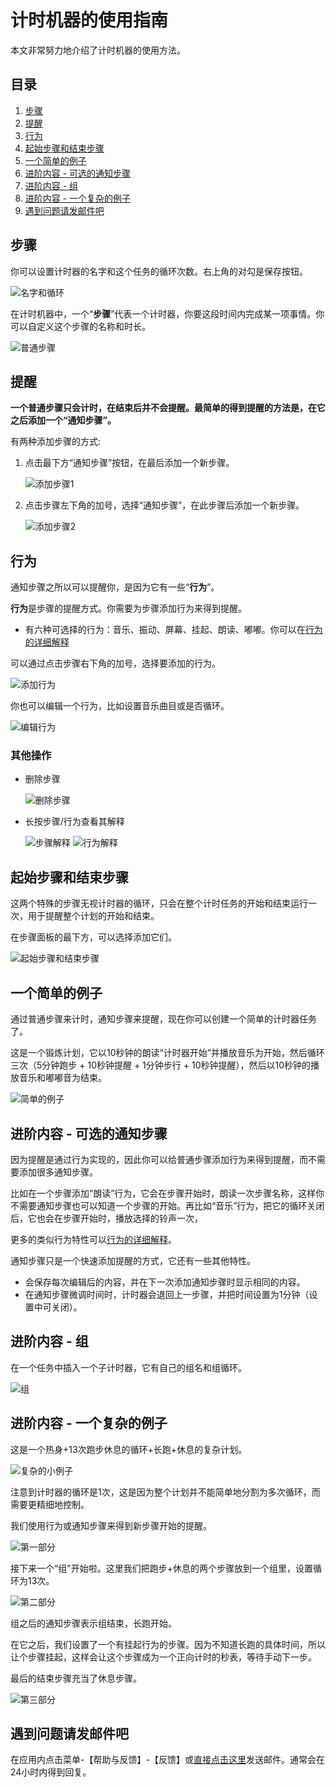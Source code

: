 # 计时机器的使用指南

本文非常努力地介绍了计时机器的使用方法。

## 目录

1. [步骤](#步骤)
1. [提醒](#提醒)
1. [行为](#行为)
1. [起始步骤和结束步骤](#起始步骤和结束步骤)
1. [一个简单的例子](#一个简单的例子)
1. [进阶内容 - 可选的通知步骤](#进阶内容---可选的通知步骤)
1. [进阶内容 - 组](#进阶内容---组)
1. [进阶内容 - 一个复杂的例子](#进阶内容---一个复杂的例子)
1. [遇到问题请发邮件吧](#遇到问题请发邮件吧)

## 步骤

你可以设置计时器的名字和这个任务的循环次数。右上角的对勾是保存按钮。

![名字和循环](instruction-manual/name-loop.webp)

在计时机器中，一个“**步骤**”代表一个计时器，你要这段时间内完成某一项事情。你可以自定义这个步骤的名称和时长。

![普通步骤](instruction-manual/normal-step.webp)

## 提醒

**一个普通步骤只会计时，在结束后并不会提醒。最简单的得到提醒的方法是，在它之后添加一个“通知步骤”。**

有两种添加步骤的方式:

1. 点击最下方“通知步骤”按钮，在最后添加一个新步骤。

    ![添加步骤1](instruction-manual/add-step1.webp)

1. 点击步骤左下角的加号，选择“通知步骤”，在此步骤后添加一个新步骤。

    ![添加步骤2](instruction-manual/add-step2.webp)

## 行为

通知步骤之所以可以提醒你，是因为它有一些“**行为**”。

**行为**是步骤的提醒方式。你需要为步骤添加行为来得到提醒。

- 有六种可选择的行为：音乐、振动、屏幕、挂起、朗读、嘟嘟。你可以在[行为的详细解释](docs.md#行为的详细解释)  

可以通过点击步骤右下角的加号，选择要添加的行为。

![添加行为](instruction-manual/add-behavior.webp)

你也可以编辑一个行为，比如设置音乐曲目或是否循环。

![编辑行为](instruction-manual/edit-behavior.webp)

### 其他操作

- 删除步骤

    ![删除步骤](instruction-manual/remove-step.webp)

- 长按步骤/行为查看其解释

    ![步骤解释](instruction-manual/tooltip1.webp)
    ![行为解释](instruction-manual/tooltip2.webp)

## 起始步骤和结束步骤

这两个特殊的步骤无视计时器的循环，只会在整个计时任务的开始和结束运行一次，用于提醒整个计划的开始和结束。

在步骤面板的最下方，可以选择添加它们。

![起始步骤和结束步骤](instruction-manual/add-steps.webp)

## 一个简单的例子

通过普通步骤来计时，通知步骤来提醒，现在你可以创建一个简单的计时器任务了。

这是一个锻炼计划，它以10秒钟的朗读“计时器开始”并播放音乐为开始，然后循环三次（5分钟跑步 + 10秒钟提醒 + 1分钟步行 + 10秒钟提醒），然后以10秒钟的播放音乐和嘟嘟音为结束。

![简单的例子](instruction-manual/simple-timer.webp)

## 进阶内容 - 可选的通知步骤

因为提醒是通过行为实现的，因此你可以给普通步骤添加行为来得到提醒，而不需要添加很多通知步骤。

比如在一个步骤添加“朗读”行为，它会在步骤开始时，朗读一次步骤名称，这样你不需要通知步骤也可以知道一个步骤的开始。再比如“音乐”行为，把它的循环关闭后，它也会在步骤开始时，播放选择的铃声一次，

更多的类似行为特性可以[行为的详细解释](docs.md#行为的详细解释)。

通知步骤只是一个快速添加提醒的方式，它还有一些其他特性。

- 会保存每次编辑后的内容，并在下一次添加通知步骤时显示相同的内容。
- 在通知步骤微调时间时，计时器会退回上一步骤，并把时间设置为1分钟（设置中可关闭）。

## 进阶内容 - 组

在一个任务中插入一个子计时器，它有自己的组名和组循环。

![组](instruction-manual/simple-group.webp)

## 进阶内容 - 一个复杂的例子

这是一个热身+13次跑步休息的循环+长跑+休息的复杂计划。

![复杂的小例子](instruction-manual/complex-timer.webp)

注意到计时器的循环是1次，这是因为整个计划并不能简单地分割为多次循环，而需要更精细地控制。

我们使用行为或通知步骤来得到新步骤开始的提醒。

![第一部分](instruction-manual/complex-timer1.webp)

接下来一个“组"开始啦。这里我们把跑步+休息的两个步骤放到一个组里，设置循环为13次。

![第二部分](instruction-manual/complex-timer2.webp)

组之后的通知步骤表示组结束，长跑开始。

在它之后，我们设置了一个有挂起行为的步骤。因为不知道长跑的具体时间，所以让个步骤挂起，这样会让这个步骤成为一个正向计时的秒表，等待手动下一步。

最后的结束步骤充当了休息步骤。

![第三部分](instruction-manual/complex-timer3.webp)

## 遇到问题请发邮件吧

在应用内点击菜单-【帮助与反馈】-【反馈】或[直接点击这里](mailto:ligrsidfd@gmail.com)发送邮件。通常会在24小时内得到回复。
